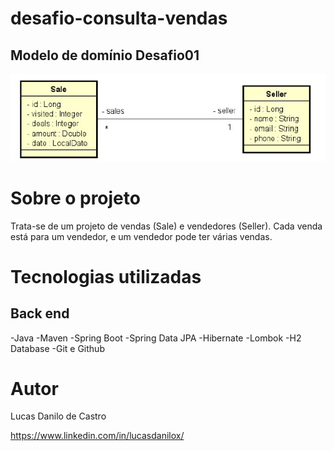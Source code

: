 # desafio-consulta-vendas

## Modelo de domínio Desafio01

![Modelo de domínio Desafio01](https://raw.githubusercontent.com/andersonsilvaa/desafio-consulta-vendas/main/.github/tabela_vendas.png)

# Sobre o projeto
Trata-se de um projeto de vendas (Sale) e vendedores (Seller). Cada venda está para um vendedor, e um vendedor pode ter várias vendas.

# Tecnologias utilizadas
## Back end

-Java
-Maven
-Spring Boot
-Spring Data JPA
-Hibernate
-Lombok
-H2 Database
-Git e Github

# Autor

Lucas Danilo de Castro

https://www.linkedin.com/in/lucasdanilox/
